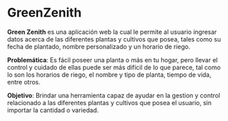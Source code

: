 # GreenZenith

**Green Zenith** es una aplicación web la cual le permite al usuario ingresar datos acerca de las diferentes plantas y cultivos que posea, tales como su fecha de plantado, nombre personalizado y un horario de riego.

**Problemática**: Es fácil poseer una planta o más en tu hogar, pero llevar el control y cuidado de ellas puede ser más difícil de lo que parece, tal como lo son los horarios de riego, el nombre y tipo de planta, tiempo de vida, entre otros.

**Objetivo**: Brindar una herramienta capaz de ayudar en la gestion y control relacionado a las diferentes plantas y cultivos que posea el usuario, sin importar la cantidad o variedad.

